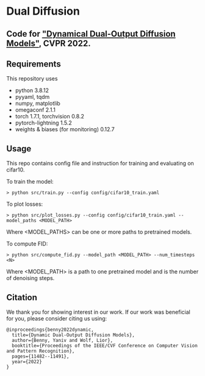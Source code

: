 # Dual Diffusion

## Code for ["Dynamical Dual-Output Diffusion Models"](https://arxiv.org/pdf/2203.04304.pdf), CVPR 2022.


## Requirements
This repository uses
* python 3.8.12
* pyyaml, tqdm
* numpy, matplotlib
* omegaconf 2.1.1
* torch 1.7.1, torchvision 0.8.2
* pytorch-lightning 1.5.2
* weights & biases (for monitoring) 0.12.7

## Usage
This repo contains config file and instruction for training and evaluating on cifar10.

To train the model:

`> python src/train.py --config config/cifar10_train.yaml`

To plot losses:

`> python src/plot_losses.py --config config/cifar10_train.yaml --model_paths <MODEL_PATH>`

Where <MODEL_PATHS> can be one or more paths to pretrained models.

To compute FID:

`> python src/compute_fid.py --model_path <MODEL_PATH> --num_timesteps <N>`  

Where <MODEL_PATH> is a path to one pretrained model and <N> is the number of denoising steps.

## Citation
We thank you for showing interest in our work. 
If our work was beneficial for you, please consider citing us using:

```
@inproceedings{benny2022dynamic,
  title={Dynamic Dual-Output Diffusion Models},
  author={Benny, Yaniv and Wolf, Lior},
  booktitle={Proceedings of the IEEE/CVF Conference on Computer Vision and Pattern Recognition},
  pages={11482--11491},
  year={2022}
}
```